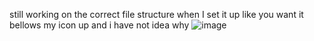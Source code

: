 still working on the correct file structure when I set it up like you want it bellows my icon up and i have not idea why
![image](https://github.com/user-attachments/assets/fa8d27d0-e916-410f-a427-1faed6feb678)

